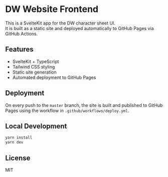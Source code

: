 # DW Website Frontend

This is a SvelteKit app for the DW character sheet UI.  
It is built as a static site and deployed automatically to GitHub Pages via GitHub Actions.

## Features

- SvelteKit + TypeScript
- Tailwind CSS styling
- Static site generation
- Automated deployment to GitHub Pages

## Deployment

On every push to the `master` branch, the site is built and published to GitHub Pages using the workflow in `.github/workflows/deploy.yml`.

## Local Development

```bash
yarn install
yarn dev
```

## License

MIT
